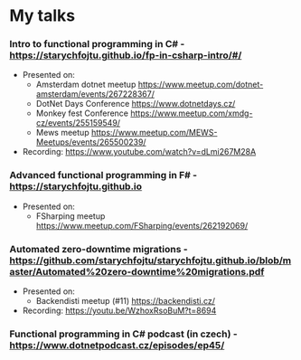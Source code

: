 # My talks

### Intro to functional programming in C# - https://starychfojtu.github.io/fp-in-csharp-intro/#/
- Presented on: 
  - Amsterdam dotnet meetup https://www.meetup.com/dotnet-amsterdam/events/267228367/
  - DotNet Days Conference https://www.dotnetdays.cz/
  - Monkey fest Conference https://www.meetup.com/xmdg-cz/events/255159549/
  - Mews meetup https://www.meetup.com/MEWS-Meetups/events/265500239/
- Recording: https://www.youtube.com/watch?v=dLmi267M28A

### Advanced functional programming in F# - https://starychfojtu.github.io
- Presented on: 
  - FSharping meetup https://www.meetup.com/FSharping/events/262192069/

### Automated zero-downtime migrations - https://github.com/starychfojtu/starychfojtu.github.io/blob/master/Automated%20zero-downtime%20migrations.pdf
- Presented on:
  - Backendisti meetup (#11) https://backendisti.cz/
- Recording: https://youtu.be/WzhoxRsoBuM?t=8694

### Functional programming in C# podcast (in czech) - https://www.dotnetpodcast.cz/episodes/ep45/

